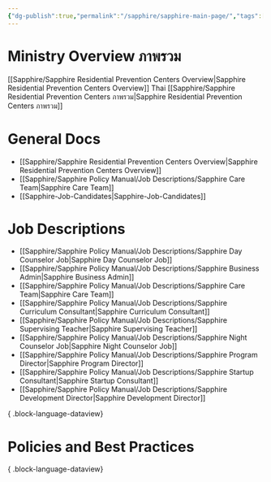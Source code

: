 ```yaml
---
{"dg-publish":true,"permalink":"/sapphire/sapphire-main-page/","tags":["gardenEntry"]}
---
```


# Ministry Overview ภาพรวม
[[Sapphire/Sapphire Residential Prevention Centers Overview\|Sapphire Residential Prevention Centers Overview]]
Thai [[Sapphire/Sapphire Residential Prevention Centers ภาพรวม\|Sapphire Residential Prevention Centers ภาพรวม]]

# General Docs
- [[Sapphire/Sapphire Residential Prevention Centers Overview\|Sapphire Residential Prevention Centers Overview]]
- [[Sapphire/Sapphire Policy Manual/Job Descriptions/Sapphire Care Team\|Sapphire Care Team]]
- [[Sapphire-Job-Candidates\|Sapphire-Job-Candidates]]

# Job Descriptions
- [[Sapphire/Sapphire Policy Manual/Job Descriptions/Sapphire Day Counselor Job\|Sapphire Day Counselor Job]]
- [[Sapphire/Sapphire Policy Manual/Job Descriptions/Sapphire Business Admin\|Sapphire Business Admin]]
- [[Sapphire/Sapphire Policy Manual/Job Descriptions/Sapphire Care Team\|Sapphire Care Team]]
- [[Sapphire/Sapphire Policy Manual/Job Descriptions/Sapphire Curriculum Consultant\|Sapphire Curriculum Consultant]]
- [[Sapphire/Sapphire Policy Manual/Job Descriptions/Sapphire Supervising Teacher\|Sapphire Supervising Teacher]]
- [[Sapphire/Sapphire Policy Manual/Job Descriptions/Sapphire Night Counselor Job\|Sapphire Night Counselor Job]]
- [[Sapphire/Sapphire Policy Manual/Job Descriptions/Sapphire Program Director\|Sapphire Program Director]]
- [[Sapphire/Sapphire Policy Manual/Job Descriptions/Sapphire Startup Consultant\|Sapphire Startup Consultant]]
- [[Sapphire/Sapphire Policy Manual/Job Descriptions/Sapphire Development Director\|Sapphire Development Director]]

{ .block-language-dataview}
# Policies and Best Practices

{ .block-language-dataview}
# 